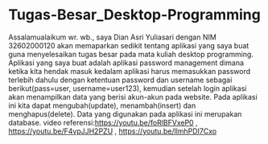 # Tugas-Besar_Desktop-Programming
Assalamualaikum wr. wb., saya Dian Asri Yuliasari dengan NIM 32602000120 akan memaparkan sedikit tentang aplikasi yang saya buat guna menyelesaikan tugas besar pada mata kuliah desktop programming. Aplikasi yang saya buat adalah aplikasi password management dimana ketika kita hendak masuk kedalam aplikasi harus memasukkan password terlebih dahulu dengan ketentuan password dan username sebagai berikut(pass=user, username=user123), kemudian setelah login aplikasi akan menampilkan  data yang berisi akun-akun pada website. Pada aplikasi ini kita dapat mengubah(update), menambah(insert) dan menghapus(delete). Data yang digunakan pada aplikasi ini merupakan database.
video referensi:https://youtu.be/foRlBFVxeP0 , https://youtu.be/F4vpJJH2PZU , https://youtu.be/llmhPDI7Cxo
